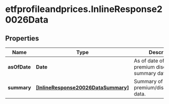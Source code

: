 # etfprofileandprices.InlineResponse20026Data

## Properties

Name | Type | Description | Notes
------------ | ------------- | ------------- | -------------
**asOfDate** | **Date** | As of date of the premium discount summary data. | [optional] 
**summary** | [**[InlineResponse20026DataSummary]**](InlineResponse20026DataSummary.md) | Summary of premium/discout/neutral data. | [optional] 


